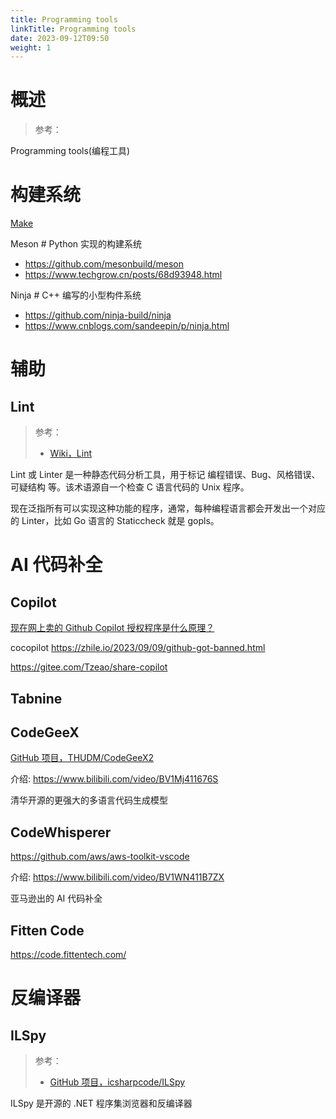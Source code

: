 ```yaml
---
title: Programming tools
linkTitle: Programming tools
date: 2023-09-12T09:50
weight: 1
---
```



# 概述

> 参考：

Programming tools(编程工具)

# 构建系统

[Make](/docs/2.编程/Programming%20tools/Make.md)

Meson # Python 实现的构建系统

- https://github.com/mesonbuild/meson
- https://www.techgrow.cn/posts/68d93948.html

Ninja # C++ 编写的小型构件系统

- https://github.com/ninja-build/ninja
- https://www.cnblogs.com/sandeepin/p/ninja.html

# 辅助

## Lint

> 参考：
>
> - [Wiki，Lint](<https://en.wikipedia.org/wiki/Lint_(software)>)

Lint 或 Linter 是一种静态代码分析工具，用于标记 编程错误、Bug、风格错误、可疑结构 等。该术语源自一个检查 C 语言代码的 Unix 程序。

现在泛指所有可以实现这种功能的程序，通常，每种编程语言都会开发出一个对应的 Linter，比如 Go 语言的 Staticcheck 就是 gopls。

# AI 代码补全

## Copilot

[现在网上卖的 Github Copilot 授权程序是什么原理？](https://www.v2ex.com/t/975443)

cocopilot https://zhile.io/2023/09/09/github-got-banned.html

https://gitee.com/Tzeao/share-copilot

## Tabnine

## CodeGeeX

[GitHub 项目，THUDM/CodeGeeX2](https://github.com/THUDM/CodeGeeX2)

介绍: https://www.bilibili.com/video/BV1Mj411676S

清华开源的更强大的多语言代码生成模型

## CodeWhisperer

https://github.com/aws/aws-toolkit-vscode

介绍: https://www.bilibili.com/video/BV1WN411B7ZX

亚马逊出的 AI 代码补全

## Fitten Code

https://code.fittentech.com/

# 反编译器

## ILSpy

> 参考：
>
> - [GitHub 项目，icsharpcode/ILSpy](https://github.com/icsharpcode/ILSpy)

ILSpy 是开源的 .NET 程序集浏览器和反编译器
